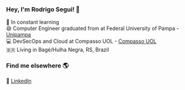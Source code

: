 
### Hey, I'm Rodrigo Segui! 👋

🔭 In constant learning <br>
😄  Computer Engineer graduated from at Federal University of Pampa - [Unipampa](https://unipampa.edu.br/)<br>
💻 DevSecOps and Cloud at Compasso UOL - [Compasso UOL](https://compassouol.com/)<br>
🇧🇷 Living in Bagé/Hulha Negra, RS, Brazil <br>

### Find me elsewhere 🌎

🚀 [LinkedIn](https://www.linkedin.com/in/rodrigoasegui/) <br>
